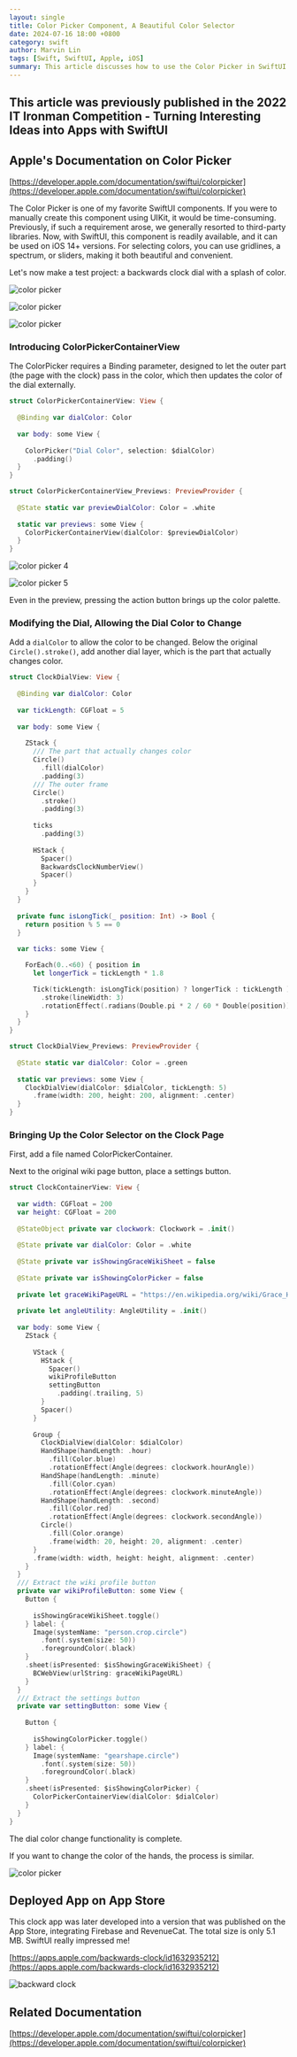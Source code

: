 ```yaml
---
layout: single
title: Color Picker Component, A Beautiful Color Selector
date: 2024-07-16 18:00 +0800
category: swift
author: Marvin Lin
tags: [Swift, SwiftUI, Apple, iOS]
summary: This article discusses how to use the Color Picker in SwiftUI.
---
```


## This article was previously published in the 2022 IT Ironman Competition - Turning Interesting Ideas into Apps with SwiftUI

## Apple's Documentation on Color Picker

[https://developer.apple.com/documentation/swiftui/colorpicker](https://developer.apple.com/documentation/swiftui/colorpicker)

The Color Picker is one of my favorite SwiftUI components. If you were to manually create this component using UIKit, it would be time-consuming. Previously, if such a requirement arose, we generally resorted to third-party libraries. Now, with SwiftUI, this component is readily available, and it can be used on iOS 14+ versions. For selecting colors, you can use gridlines, a spectrum, or sliders, making it both beautiful and convenient.

Let's now make a test project: a backwards clock dial with a splash of color.

![color picker](/assets/swift/color-picker/color_picker_1.png)

![color picker](/assets/swift/color-picker/color_picker_2.jpeg)

![color picker](/assets/swift/color-picker/color_picker_3.png)


### Introducing ColorPickerContainerView

The ColorPicker requires a Binding parameter, designed to let the outer part (the page with the clock) pass in the color, which then updates the color of the dial externally.

```swift
struct ColorPickerContainerView: View {
  
  @Binding var dialColor: Color
  
  var body: some View {
    
    ColorPicker("Dial Color", selection: $dialColor)
      .padding()
  }
}

struct ColorPickerContainerView_Previews: PreviewProvider {
  
  @State static var previewDialColor: Color = .white
  
  static var previews: some View {
    ColorPickerContainerView(dialColor: $previewDialColor)
  }
}
```

![color picker 4](/assets/swift/color-picker/color_picker_4.png)

![color picker 5](/assets/swift/color-picker/color_picker5.png)

Even in the preview, pressing the action button brings up the color palette.

### Modifying the Dial, Allowing the Dial Color to Change

Add a `dialColor` to allow the color to be changed. Below the original `Circle().stroke()`, add another dial layer, which is the part that actually changes color.

```swift
struct ClockDialView: View {
  
  @Binding var dialColor: Color
  
  var tickLength: CGFloat = 5
  
  var body: some View {
    
    ZStack {
      /// The part that actually changes color
      Circle()
        .fill(dialColor)
        .padding(3)
      /// The outer frame
      Circle()
        .stroke()
        .padding(3)
      
      ticks
        .padding(3)
      
      HStack {
        Spacer()
        BackwardsClockNumberView()
        Spacer()
      }
    }
  }
  
  private func isLongTick(_ position: Int) -> Bool {
    return position % 5 == 0
  }
 
  var ticks: some View {

    ForEach(0..<60) { position in
      let longerTick = tickLength * 1.8

      Tick(tickLength: isLongTick(position) ? longerTick : tickLength )
        .stroke(lineWidth: 3)
        .rotationEffect(.radians(Double.pi * 2 / 60 * Double(position)))
    }
  }
}

struct ClockDialView_Previews: PreviewProvider {
  
  @State static var dialColor: Color = .green
  
  static var previews: some View {
    ClockDialView(dialColor: $dialColor, tickLength: 5)
      .frame(width: 200, height: 200, alignment: .center)
  }
}
```

### Bringing Up the Color Selector on the Clock Page

First, add a file named ColorPickerContainer.

Next to the original wiki page button, place a settings button.

```swift
struct ClockContainerView: View {
  
  var width: CGFloat = 200
  var height: CGFloat = 200
  
  @StateObject private var clockwork: Clockwork = .init()
  
  @State private var dialColor: Color = .white
  
  @State private var isShowingGraceWikiSheet = false
  
  @State private var isShowingColorPicker = false
  
  private let graceWikiPageURL = "https://en.wikipedia.org/wiki/Grace_Hopper"
  
  private let angleUtility: AngleUtility = .init()
  
  var body: some View {
    ZStack {
      
      VStack {
        HStack {
          Spacer()
          wikiProfileButton
          settingButton
            .padding(.trailing, 5)
        }
        Spacer()
      }
      
      Group {
        ClockDialView(dialColor: $dialColor)
        HandShape(handLength: .hour)
          .fill(Color.blue)
          .rotationEffect(Angle(degrees: clockwork.hourAngle))
        HandShape(handLength: .minute)
          .fill(Color.cyan)
          .rotationEffect(Angle(degrees: clockwork.minuteAngle))
        HandShape(handLength: .second)
          .fill(Color.red)
          .rotationEffect(Angle(degrees: clockwork.secondAngle))
        Circle()
          .fill(Color.orange)
          .frame(width: 20, height: 20, alignment: .center)
      }
      .frame(width: width, height: height, alignment: .center)
    }
  }
  /// Extract the wiki profile button
  private var wikiProfileButton: some View {
    Button {
      
      isShowingGraceWikiSheet.toggle()
    } label: {
      Image(systemName: "person.crop.circle")
        .font(.system(size: 50))
        .foregroundColor(.black)
    }
    .sheet(isPresented: $isShowingGraceWikiSheet) {
      BCWebView(urlString: graceWikiPageURL)
    }
  }
  /// Extract the settings button
  private var settingButton: some View {
    
    Button {
      
      isShowingColorPicker.toggle()
    } label: {
      Image(systemName: "gearshape.circle")
        .font(.system(size: 50))
        .foregroundColor(.black)
    }
    .sheet(isPresented: $isShowingColorPicker) {
      ColorPickerContainerView(dialColor: $dialColor)
    }
  }
}
```

The dial color change functionality is complete.

If you want to change the color of the hands, the process is similar.

![color picker](/assets/swift/color-picker/color_picker_6.png)

## Deployed App on App Store

This clock app was later developed into a version that was published on the App Store, integrating Firebase and RevenueCat. The total size is only 5.1 MB. SwiftUI really impressed me!

[https://apps.apple.com/backwards-clock/id1632935212](https://apps.apple.com/backwards-clock/id1632935212)

![backward clock](/assets/swift/color-picker/color_picker_7.png)

## Related Documentation

[https://developer.apple.com/documentation/swiftui/colorpicker](https://developer.apple.com/documentation/swiftui/colorpicker)